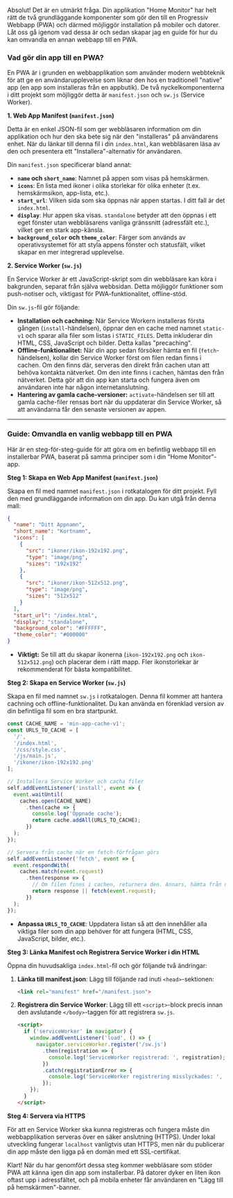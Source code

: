 Absolut\! Det är en utmärkt fråga. Din applikation "Home Monitor" har helt rätt de två grundläggande komponenter som gör den till en Progressiv Webbapp (PWA) och därmed möjliggör installation på mobiler och datorer. Låt oss gå igenom vad dessa är och sedan skapar jag en guide för hur du kan omvandla en annan webbapp till en PWA.

### Vad gör din app till en PWA?

En PWA är i grunden en webbapplikation som använder modern webbteknik för att ge en användarupplevelse som liknar den hos en traditionell "native" app (en app som installeras från en appbutik). De två nyckelkomponenterna i ditt projekt som möjliggör detta är `manifest.json` och `sw.js` (Service Worker).

**1. Web App Manifest (`manifest.json`)**

Detta är en enkel JSON-fil som ger webbläsaren information om din applikation och hur den ska bete sig när den "installeras" på användarens enhet. När du länkar till denna fil i din `index.html`, kan webbläsaren läsa av den och presentera ett "Installera"-alternativ för användaren.

Din `manifest.json` specificerar bland annat:

  * **`name` och `short_name`**: Namnet på appen som visas på hemskärmen.
  * **`icons`**: En lista med ikoner i olika storlekar för olika enheter (t.ex. hemskärmsikon, app-lista, etc.).
  * **`start_url`**: Vilken sida som ska öppnas när appen startas. I ditt fall är det `index.html`.
  * **`display`**: Hur appen ska visas. `standalone` betyder att den öppnas i ett eget fönster utan webbläsarens vanliga gränssnitt (adressfält etc.), vilket ger en stark app-känsla.
  * **`background_color` och `theme_color`**: Färger som används av operativsystemet för att styla appens fönster och statusfält, vilket skapar en mer integrerad upplevelse.

**2. Service Worker (`sw.js`)**

En Service Worker är ett JavaScript-skript som din webbläsare kan köra i bakgrunden, separat från själva webbsidan. Detta möjliggör funktioner som push-notiser och, viktigast för PWA-funktionalitet, offline-stöd.

Din `sw.js`-fil gör följande:

  * **Installation och cachning:** När Service Workern installeras första gången (`install`-händelsen), öppnar den en cache med namnet `static-v1` och sparar alla filer som listas i `STATIC_FILES`. Detta inkluderar din HTML, CSS, JavaScript och bilder. Detta kallas "precaching".
  * **Offline-funktionalitet:** När din app sedan försöker hämta en fil (`fetch`-händelsen), kollar din Service Worker först om filen redan finns i cachen. Om den finns där, serveras den direkt från cachen utan att behöva kontakta nätverket. Om den inte finns i cachen, hämtas den från nätverket. Detta gör att din app kan starta och fungera även om användaren inte har någon internetanslutning.
  * **Hantering av gamla cache-versioner:** `activate`-händelsen ser till att gamla cache-filer rensas bort när du uppdaterar din Service Worker, så att användarna får den senaste versionen av appen.

-----

### Guide: Omvandla en vanlig webbapp till en PWA

Här är en steg-för-steg-guide för att göra om en befintlig webbapp till en installerbar PWA, baserat på samma principer som i din "Home Monitor"-app.

**Steg 1: Skapa en Web App Manifest (`manifest.json`)**

Skapa en fil med namnet `manifest.json` i rotkatalogen för ditt projekt. Fyll den med grundläggande information om din app. Du kan utgå från denna mall:

```json
{
  "name": "Ditt Appnamn",
  "short_name": "Kortnamn",
  "icons": [
    {
      "src": "ikoner/ikon-192x192.png",
      "type": "image/png",
      "sizes": "192x192"
    },
    {
      "src": "ikoner/ikon-512x512.png",
      "type": "image/png",
      "sizes": "512x512"
    }
  ],
  "start_url": "/index.html",
  "display": "standalone",
  "background_color": "#FFFFFF",
  "theme_color": "#000000"
}
```

  * **Viktigt:** Se till att du skapar ikonerna (`ikon-192x192.png` och `ikon-512x512.png`) och placerar dem i rätt mapp. Fler ikonstorlekar är rekommenderat för bästa kompatibilitet.

**Steg 2: Skapa en Service Worker (`sw.js`)**

Skapa en fil med namnet `sw.js` i rotkatalogen. Denna fil kommer att hantera cachning och offline-funktionalitet. Du kan använda en förenklad version av din befintliga fil som en bra startpunkt.

```javascript
const CACHE_NAME = 'min-app-cache-v1';
const URLS_TO_CACHE = [
  '/',
  '/index.html',
  '/css/style.css',
  '/js/main.js',
  '/ikoner/ikon-192x192.png'
];

// Installera Service Worker och cacha filer
self.addEventListener('install', event => {
  event.waitUntil(
    caches.open(CACHE_NAME)
      .then(cache => {
        console.log('Öppnade cache');
        return cache.addAll(URLS_TO_CACHE);
      })
  );
});

// Servera från cache när en fetch-förfrågan görs
self.addEventListener('fetch', event => {
  event.respondWith(
    caches.match(event.request)
      .then(response => {
        // Om filen finns i cachen, returnera den. Annars, hämta från nätverket.
        return response || fetch(event.request);
      })
  );
});
```

  * **Anpassa `URLS_TO_CACHE`**: Uppdatera listan så att den innehåller alla viktiga filer som din app behöver för att fungera (HTML, CSS, JavaScript, bilder, etc.).

**Steg 3: Länka Manifest och Registrera Service Worker i din HTML**

Öppna din huvudsakliga `index.html`-fil och gör följande två ändringar:

1.  **Länka till manifest.json**: Lägg till följande rad inuti `<head>`-sektionen:

    ```html
    <link rel="manifest" href="/manifest.json">
    ```

2.  **Registrera din Service Worker**: Lägg till ett `<script>`-block precis innan den avslutande `</body>`-taggen för att registrera `sw.js`.

    ```html
    <script>
      if ('serviceWorker' in navigator) {
        window.addEventListener('load', () => {
          navigator.serviceWorker.register('/sw.js')
            .then(registration => {
              console.log('ServiceWorker registrerad: ', registration);
            })
            .catch(registrationError => {
              console.log('ServiceWorker registrering misslyckades: ', registrationError);
            });
        });
      }
    </script>
    ```

**Steg 4: Servera via HTTPS**

För att en Service Worker ska kunna registreras och fungera måste din webbapplikation serveras över en säker anslutning (HTTPS). Under lokal utveckling fungerar `localhost` vanligtvis utan HTTPS, men när du publicerar din app måste den ligga på en domän med ett SSL-certifikat.

Klart\! När du har genomfört dessa steg kommer webbläsare som stöder PWA att känna igen din app som installerbar. På datorer dyker en liten ikon oftast upp i adressfältet, och på mobila enheter får användaren en "Lägg till på hemskärmen"-banner.
